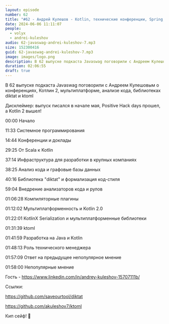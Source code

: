 ```yaml
---
layout: episode
number: 62
title: "#62 - Андрей Кулешов - Kotlin, технические конференции, Spring, диктат в анализе кода и kotlinx.serialization"
date: 2024-06-06 11:11:07
people:
  - volyx
  - andrei-kuleshov
audio: 62-javaswag-andrei-kuleshov-7.mp3
size: 152300416           
guid: 62-javaswag-andrei-kuleshov-7.mp3
image: images/logo.png
description: В 62 выпуске подкаста Javaswag поговорили с Андреем Кулешовым о конференциях, Котлин 2, мультиплатформе, анализе кода, библиотеках diktat и ktoml
duration: 02:06:55
draft: true
---
```


В 62 выпуске подкаста Javaswag поговорили с Андреем Кулешовым о конференциях, Котлин 2, мультиплатформе, анализе кода, библиотеках diktat и ktoml

Дисклеймер: выпуск писался в начале мая, Positive Hack days прошел, а Kotlin 2 вышел!

00:00 Начало

11:33 Системное программирования

14:44 Конференции и доклады

29:25 От Scala к Kotlin

37:14 Инфраструктура для разработки в крупных компаниях

38:25 Анализ кода и графовые базы данных

40:16 Библиотека "diktat" и формализация код-стиля

59:04 Внедрение анализаторов кода и рулов

01:06:28 Компиляторные плагины

01:12:02 Мультиплатформенность и Kotlin 2.0

01:22:01 KotlinX Serialization и мультиплатформенные библиотеки

01:31:39 ktoml

01:41:59 Разработка на Java и Kotlin

01:48:13 Роль технического менеджера

01:57:09 Ответ на предыдущее непопулярное мнение

01:58:00 Непопулярные мнение

Гость - https://www.linkedin.com/in/andrey-kuleshov-15707111b/

Ссылки:

https://github.com/saveourtool/diktat

https://github.com/akuleshov7/ktoml

Кип сейф! 🖖